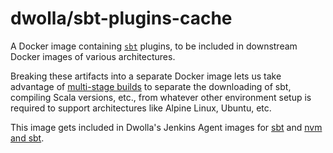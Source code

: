# dwolla/sbt-plugins-cache

A Docker image containing [`sbt`](https://www.scala-sbt.org/index.html) plugins, to be included in downstream Docker images of various architectures.

Breaking these artifacts into a separate Docker image lets us take advantage of [multi-stage builds](https://docs.docker.com/engine/userguide/eng-image/multistage-build/#use-multi-stage-builds) to separate the downloading of sbt, compiling Scala versions, etc., from whatever other environment setup is required to support architectures like Alpine Linux, Ubuntu, etc.

This image gets included in Dwolla's Jenkins Agent images for [sbt](https://github.com/Dwolla/jenkins-agent-docker-sbt) and [nvm and sbt](https://github.com/Dwolla/jenkins-agent-docker-nvm-sbt).
